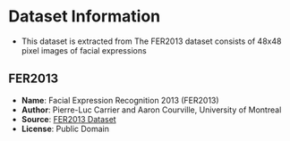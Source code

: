 # Dataset Information

- This dataset is extracted from The FER2013 dataset consists of 48x48 pixel images of facial expressions

## FER2013

- **Name**: Facial Expression Recognition 2013 (FER2013)
- **Author**: Pierre-Luc Carrier and Aaron Courville, University of Montreal
- **Source**: [FER2013 Dataset](https://www.kaggle.com/datasets/msambare/fer2013)
- **License**: Public Domain
